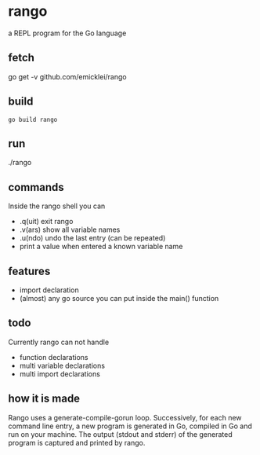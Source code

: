 rango
=====

a REPL program for the Go language

fetch
---
go get -v github.com/emicklei/rango

build
---
<code>go build rango</code>

run
---
./rango


commands
---
Inside the rango shell you can

* .q(uit)	exit rango
* .v(ars) 	show all variable names
* .u(ndo)	undo the last entry (can be repeated)
* print a value when entered a known variable name

features
----
* import declaration
* (almost) any go source you can put inside the main() function

todo
---
Currently rango can not handle

* function declarations
* multi variable declarations
* multi import declarations

how it is made
---
Rango uses a generate-compile-gorun loop. Successively, for each new command line entry, a new program is generated in Go, compiled in Go and run on your machine. The output (stdout and stderr) of the generated program is captured and printed by rango.